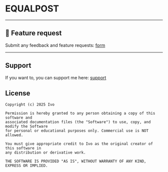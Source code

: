 # EQUALPOST
---

## 💬 Feature request

Submit any feedback and feature requests: 
[form](https://docs.google.com/forms/d/e/1FAIpQLSeEaSqr6L2pTQDarLO__wZtefVuemrhMb8RDdX6vQSWNEjZzQ/viewform?usp=header/)

---
## Support
If you want to, you can support me here: [support](https://buymeacoffee.com/ivocreator)

## License

```text
Copyright (c) 2025 Ivo

Permission is hereby granted to any person obtaining a copy of this software and 
associated documentation files (the "Software") to use, copy, and modify the Software 
for personal or educational purposes only. Commercial use is NOT allowed.

You must give appropriate credit to Ivo as the original creator of this software in 
any distribution or derivative work.

THE SOFTWARE IS PROVIDED "AS IS", WITHOUT WARRANTY OF ANY KIND, EXPRESS OR IMPLIED.
```

